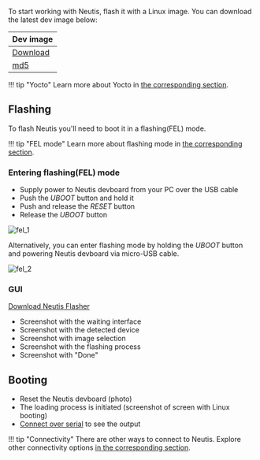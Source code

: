 
To start working with Neutis, flash it with a Linux image.
You can download the latest dev image below:

| Dev image | 
|------------|
| [Download](https://files.emlid.com/)   | 
| [md5](https://files.emlid.com/)        | 


!!! tip "Yocto"
    Learn more about Yocto in [the corresponding section](../yocto/why.md).


## Flashing

To flash Neutis you'll need to boot it in a flashing(FEL) mode.

!!! tip "FEL mode"
    Learn more about flashing mode in [the corresponding section](../hardware-integration/fel.md).

### Entering flashing(FEL) mode

* Supply power to Neutis devboard from your PC over the USB cable
* Push the _UBOOT_ button and hold it
* Push and release the _RESET_ button
* Release the _UBOOT_ button

![fel_1](../../img/intro/fel_1.gif)</a>

Alternatively, you can enter flashing mode by holding the _UBOOT_ button and powering Neutis devboard via micro-USB cable.

![fel_2](../../img/intro/fel_2.gif)</a>

### GUI

[Download Neutis Flasher]()

- Screenshot with the waiting interface
- Screenshot with the detected device
- Screenshot with image selection
- Screenshot with the flashing process
- Screenshot with "Done"

## Booting

- Reset the Neutis devboard (photo)
- The loading process is initiated (screenshot of screen with Linux booting)
- [Connect over serial](../connectivity/usb-serial.md) to see the output

!!! tip "Connectivity"
    There are other ways to connect to Neutis. Explore other connectivity options [in the corresponding section](../connectivity/connectivity.md).
